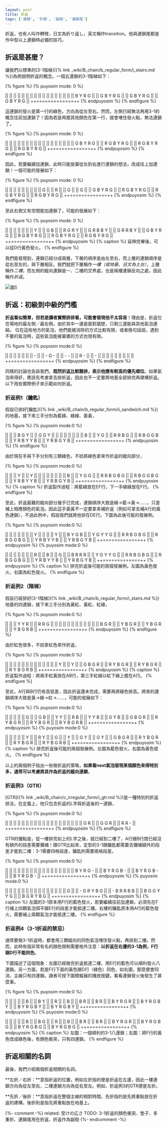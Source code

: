 ```yaml
---
layout: post
title: 折返
tags: ['連鎖', '手順', '副砲', '連鎖尾']
---
```


折返，也有人叫作轉彎，日文為折り返し，英文稱作transition。他與連鎖尾都是作中型以上連鎖時必備的技巧。

## 折返是甚麼？

讓我們以標準的[3-1階梯]({% link _wiki/B_chain/b_regular_form/i_stairs.md %})為例說明折返的概念。一個五連鎖的3-1階梯如下：

{% figure %}
{% puyosim mode: 0 %}
                 
||             ||
||             ||
||             ||
||             ||
||             ||
||             ||
||             ||
||             ||
||   B Y R G   ||
||   G B Y R G ||
||   G B Y R G ||
||   G B Y R G ||
++=============++
{% endpuyosim %}
{% endfigure %}

這連鎖的發火是第一行的綠色，方向為從左至右。然而，左側已經無法再用3-1的概念往前加連鎖了！因為若是再擺其他顏色在第一行，就會堵住發火點，無法連鎖了。

{% figure %}
{% puyosim mode: 0 %}
                 
||             ||
||             ||
||             ||
||             ||
||             ||
||             ||
||             ||
||             ||
|| G B Y R G   ||
|| R G B Y R G ||
|| R G B Y R G ||
|| R G B Y R G ||
++=============++
{% endpuyosim %}
{% endfigure %}

因此，若要繼續加連鎖，此時只能放棄從左到右進行連鎖的想法，改成往上加連鎖！一個可能的發展如下：

{% figure %}
{% puyosim mode: 0 %}
                 
||             ||
||             ||
||             ||
||             ||
|| G           ||
|| R           ||
|| G           ||
|| G           ||
|| G B Y R G   ||
|| R G B Y R G ||
|| R G B Y R G ||
|| R G B Y R G ||
++=============++
{% endpuyosim %}
{% endfigure %}


至此右側又有空間能加連鎖了，可能的發展如下：

{% figure %}
{% puyosim mode: 0 %}
                 
||             ||
||             ||
||             ||
||       Y     ||
|| G       B   ||
|| R G R   Y   ||
|| G R B B Y   ||
|| G R R B Y   ||
|| G B Y R G   ||
|| R G B Y R G ||
|| R G B Y R G ||
|| R G B Y R G ||
++=============++
{% endpuyosim %}
{% caption %}
延伸完畢後，可以從D行黃色發火。
{% endfigure %}

我們能發現到，連鎖已經分成兩層，下層的順序是由左至右，而上層的連鎖順序是從右至左的，與下層相反。我們就把下層稱作*一樓（或地基、日文為土台）*，上層稱作*二樓*，而左側的縱向連鎖是一、二樓的交界處，也是兩樓連鎖反向之處，因此稱作*折返*。

![圖5](https://i.imgur.com/Gbujhc7.png)

## 折返：初級到中級的門檻

**折返看似簡單，但若是讀者實際排排看，可能會發現他不太容易**！理由是，折返位在場地的最左側／最右側，由於其中一邊是面對牆壁，只剩三邊能與其他氣泡連結。
位在這些地方的氣泡，他們能被消除的方式比較有限，或者換句話說，遇到不要的氣泡時，這些氣泡能被棄置的方式也很有限。

{% figure %}
{% puyosim mode:0 %}
                 
||             ||
||             ||
||             ||
||       -     ||
||     - G -   ||
|| -     -     ||
|| R -         ||
|| -           ||
||             ||
||             ||
||             ||
||             ||
++=============++
{% endpuyosim %}
{% endfigure %}

同樣的討論也告訴我們，**既然折返比較難排，表示他應有較高的優先順位**。如果氣泡來得好，應該先考慮拿去排折返，因此也不一定要將地基全部排完再建構折返。以下用些實際例子來示範如何折返。

### 折返例1（鑰匙）

假設已排好[鑰匙]({% link _wiki/B_chain/b_regular_form/ii_sandwich.md %})的地基，接下來三手分別為藍綠、綠綠、黃黃，

{% figure %}
{% puyosim mode:0 %}
                 
||             ||
||   B   G   Y ||
||   G   G   Y ||
||             ||
||             ||
||             ||
||     B       ||
|| Y   G       ||
|| R R B G     ||
|| R B G G B   ||
|| Y R B Y Y B ||
|| Y R B G Y B ||
++=============++
{% endpuyosim %}
{% endfigure %}

由於現在手與下手分別有三顆綠色，不妨將綠色拿來作折返的縱向部分，

{% figure %}
{% puyosim mode:0 %}
                 
||             ||
||   Y         ||
||   Y         ||
||             ||
||             ||
||             ||
||     B       ||
|| Y   G     G ||
|| R R B G B G ||
|| R B G G B G ||
|| Y R B Y Y B ||
|| Y R B G Y B ||
++=============++
{% endpuyosim %}
{% caption %}
折返製作過程：將藍綠放在EF行，下一手綠綠放在F行。
{% endfigure %}

至此，折返最難的縱向部分幾乎已完成，連鎖順序大致是綠→藍→黃→……，只差補上相應顏色的氣泡。因此這手黃黃不一定要拿來補折返（例如可拿去補A行的黃色連鎖），不過此例中，假設我們就將他排在DE行。下圖為此後可能的發展例。

{% figure %}
{% puyosim mode:0 %}
                 
||             ||
||             ||
||             ||
||       Y     ||
||             ||
||           Y ||
||     B Y G B ||
|| Y   G Y Y G ||
|| R R B G B G ||
|| R B G G B G ||
|| Y R B Y Y B ||
|| Y R B G Y B ||
++=============++
{% endpuyosim %}
{% puyosim mode:0 %}
                 
||             ||
||             ||
||             ||
||       R     ||
||           B ||
||           G ||
||     B R R R ||
|| Y   G Y Y G ||
|| R R B G B G ||
|| R B G G B G ||
|| Y R B Y Y B ||
|| Y R B G Y B ||
++=============++
{% endpuyosim %}
{% caption %}
排完折返後可能的兩個發展例。左圖為黃色發火，右圖為紅色發火。
{% endfigure %}

### 折返例2（階梯）

假設已經排好[3-1階梯]({% link _wiki/B_chain/b_regular_form/i_stairs.md %})地基的四連鎖，接下來三手分別為黃紅、黃紅、紅綠，

{% figure %}
{% puyosim mode:0 %}
                 
||             ||
||   Y   Y   R ||
||   R   R   G ||
||             ||
||             ||
||             ||
||             ||
||             ||
||   B G R     ||
||   Y B G R   ||
||   Y B G R   ||
||   Y B G R B ||
++=============++
{% endpuyosim %}
{% endfigure %}

由於紅色很多，不妨拿紅色來作折返，

{% figure %}
{% puyosim mode:0 %}
                 
||             ||
||             ||
||             ||
||             ||
||             ||
||             ||
||   Y         ||
||   Y         ||
|| G B G R     ||
|| R Y B G R   ||
|| R Y B G R   ||
|| R Y B G R B ||
++=============++
{% endpuyosim %}
{% caption %}
折返製作過程：將兩手紅黃放在AB行，第三手紅綠以紅下綠上擺在A行。
{% endfigure %}

至此，A行與B行仍有高低差，因此折返還未完成，需要再將綠色排高。將來的連鎖順序大致是黃→綠→紅→……，可能的發展如下：

{% figure %}
{% puyosim mode:0 %}
                 
||             ||
||             ||
||   G         ||
||   G B       ||
|| Y Y         ||
|| R B         ||
|| Y Y B       ||
|| G Y B       ||
|| G B G R     ||
|| R Y B G R   ||
|| R Y B G R   ||
|| R Y B G R B ||
++=============++
{% endpuyosim %}
{% puyosim mode:0 %}
                 
||             ||
||             ||
|| Y           ||
|| R Y         ||
|| G           ||
|| Y           ||
|| G Y         ||
|| G Y         ||
|| G B G R     ||
|| R Y B G R   ||
|| R Y B G R   ||
|| R Y B G R B ||
++=============++
{% endpuyosim %}
{% caption %}
排完折返後可能的兩個發展例。左圖為藍色發火，右圖為黃色發火。
{% endfigure %}

以上的兩個例子指出一些做折返的策略，**如果看next氣泡發現某個顏色來得特別多，通常可以考慮將其作為折返的縱向連鎖**。

### 折返例3（GTR）

[GTR]({% link _wiki/B_chain/c_irregular_form/i_gtr.md %})是一種特別的折返排法，在定義上，他只包含折返的L字與折返後的一連鎖，

{% figure %}
{% puyosim mode:0 %}
                 
||             ||
||             ||
||             ||
||             ||
||             ||
||             ||
||             ||
||             ||
||             ||
|| G R         ||
|| G G R       ||
|| R R -       ||
++=============++
{% endpuyosim %}
{% endfigure %}

GTR的優點是，從一樓排完如上的L字之後，就已經到二樓了，A行跟B行間已經沒有額外的段差需要彌補！跟GTR比起來，定型的3-1跟鑰匙都需要去彌補額外的段差才能到二樓：3-1需要四格段差，鑰匙則需要兩格段差。

{% figure %}
{% puyosim mode:0 %}
                 
||             ||
||             ||
||             ||
||             ||
||             ||
||             ||
||             ||
||             ||
||   B Y R G - ||
|| B Y R G B - ||
|| B Y R G B - ||
|| B Y R G B - ||
++=============++
{% endpuyosim %}
{% puyosim mode:0 %}
                 
||             ||
||             ||
||             ||
||             ||
||             ||
||             ||
||             ||
||           G ||
|| - G R Y B G ||
|| - B R R B B ||
|| B G G Y Y G ||
|| B G R Y B G ||
++=============++
{% endpuyosim %}
{% caption %}
左圖的3-1原本用F行的藍色發火，若要繼續往前加連鎖，必須先在F行補上四顆氣泡弭平跟E行的段差才能抵達二樓。右樓的鑰匙原本用A行的藍色發火，需要補上兩顆氣泡才能抵達二樓。
{% endfigure %}

### 折返例4（3-1折返的禁忌）

通常要做3-1折返時，都會用三顆縱向的同色氣泡埋住發火點，再排到二樓。然而，此時有個非常有名的顏色限制需要格外注意：**以折返在右邊的3-1為例，F行跟D行不能同色**。

下圖描述了這個現象：左圖已經做完折返抵達二樓，用E行的藍色可以順利發火八連鎖。另一方面，若是F行下面的黃色跟D行（綠色）同色，如右圖，那麼便會同消，主線只有四連鎖。讀者可按下圖模擬器的播放按鍵，看看連鎖發火後發生了甚麼事。

{% figure %}
{% puyosim mode:0 %}
                 
||             ||
||             ||
||           B ||
||         B Y ||
||           R ||
||           B ||
||         B R ||
||         B R ||
||   B Y R G R ||
|| B Y R G B Y ||
|| B Y R G B Y ||
|| B Y R G B Y ||
++=============++
{% endpuyosim %}
{% puyosim mode:0 %}
                 
||             ||
||             ||
||           B ||
||         B G ||
||           R ||
||           B ||
||         B R ||
||         B R ||
||   B Y R G R ||
|| B Y R G B G ||
|| B Y R G B G ||
|| B Y R G B G ||
++=============++
{% endpuyosim %}
{% caption %}
左圖：一個順利的3-1八連鎖；右圖：將F行的黃色改成綠色後，有顏色衝突，只有四連鎖。
{% endfigure %}

## 折返相關的名詞

最後，我們介紹兩個折返相關的名詞。

**左折／右折：**意指折返的位置，例如左折指的便是折返在左邊，因此一樓連鎖方向為從左至右，二樓連鎖方向為從右至左。例如，折返例3的GTR便是左折。

**先折／後折：**意指折返在整個主線的相對時間，先折指的是先將重點放在折返的建構，後折則是指先將重點放在地基上。

{%- comment -%}
related:
受けの広さ
TODO:
3-1折返的顏色衝突、墊子、多重折、連鎖尾用在折返、折返作為副砲
{%- endcomment -%}

